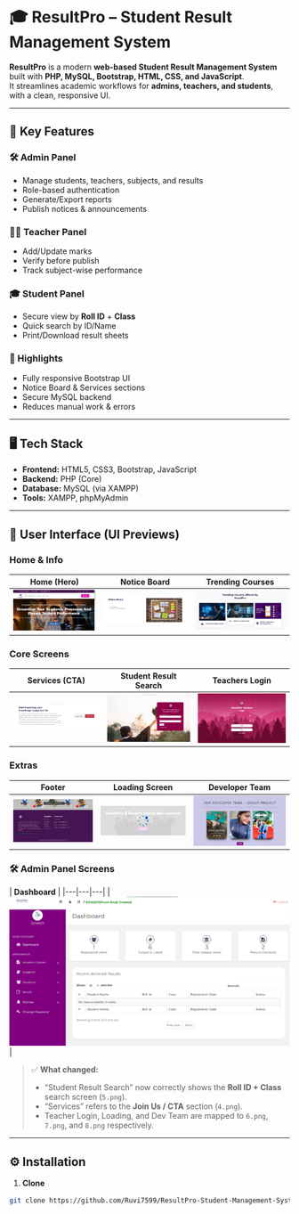 # 🎓 ResultPro – Student Result Management System

**ResultPro** is a modern **web-based Student Result Management System** built with **PHP, MySQL, Bootstrap, HTML, CSS, and JavaScript**.  
It streamlines academic workflows for **admins, teachers, and students**, with a clean, responsive UI.

---

## 🚀 Key Features

### 🛠️ Admin Panel
- Manage students, teachers, subjects, and results
- Role-based authentication
- Generate/Export reports
- Publish notices & announcements

### 👩‍🏫 Teacher Panel
- Add/Update marks
- Verify before publish
- Track subject-wise performance

### 🎓 Student Panel
- Secure view by **Roll ID** + **Class**
- Quick search by ID/Name
- Print/Download result sheets

### 🌟 Highlights
- Fully responsive Bootstrap UI
- Notice Board & Services sections
- Secure MySQL backend
- Reduces manual work & errors

---

## 🖥️ Tech Stack
- **Frontend:** HTML5, CSS3, Bootstrap, JavaScript  
- **Backend:** PHP (Core)  
- **Database:** MySQL (via XAMPP)  
- **Tools:** XAMPP, phpMyAdmin

---

## 📸 User Interface (UI Previews)

### Home & Info
| Home (Hero) | Notice Board | Trending Courses |
|---|---|---|
| ![Home](Front-End%20some%20Images/1.png) | ![Notice Board](Front-End%20some%20Images/2.png) | ![Trending Courses](Front-End%20some%20Images/3.png) |

### Core Screens
| **Services (CTA)** | **Student Result Search** | **Teachers Login** |
|---|---|---|
| ![Services CTA](Front-End%20some%20Images/4.png) | ![Student Result Search](Front-End%20some%20Images/7.png) | ![Teachers Login](Front-End%20some%20Images/13.png) |

### Extras
| **Footer** | **Loading Screen** | **Developer Team** |
|---|---|---|
| ![Footer](Front-End%20some%20Images/6.png) | ![Loading Screen](Front-End%20some%20Images/9.png) | ![Developer Team](Front-End%20some%20Images/10.png) |

### 🛠️ Admin Panel Screens

| **Dashboard** |
|---|---|---|
| ![Dashboard](Front-End%20some%20Images/14.png) | 





> ✅ **What changed:**  
> - “Student Result Search” now correctly shows the **Roll ID + Class** search screen (`5.png`).  
> - “Services” refers to the **Join Us / CTA** section (`4.png`).  
> - Teacher Login, Loading, and Dev Team are mapped to `6.png`, `7.png`, and `8.png` respectively.

---

## ⚙️ Installation

1) **Clone**
```bash
git clone https://github.com/Ruvi7599/ResultPro-Student-Management-System.git
